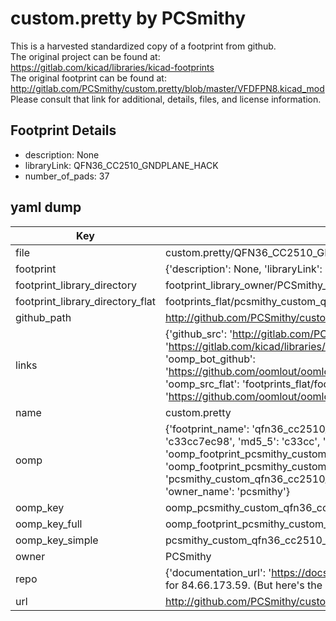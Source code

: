 # custom.pretty by PCSmithy  
This is a harvested standardized copy of a footprint from github.  
The original project can be found at:  
https://gitlab.com/kicad/libraries/kicad-footprints  
The original footprint can be found at:
http://gitlab.com/PCSmithy/custom.pretty/blob/master/VFDFPN8.kicad_mod
Please consult that link for additional, details, files, and license information.  
## Footprint Details
* description: None  
* libraryLink: QFN36_CC2510_GNDPLANE_HACK  
* number_of_pads: 37  
## yaml dump  
| Key | Value |  
| --- | --- |  
| file | custom.pretty/QFN36_CC2510_GNDPLANE_HACK.kicad_mod |  
| footprint | {'description': None, 'libraryLink': 'QFN36_CC2510_GNDPLANE_HACK', 'number_of_pads': 37} |  
| footprint_library_directory | footprint_library_owner/PCSmithy_custom.pretty |  
| footprint_library_directory_flat | footprints_flat/pcsmithy_custom_qfn36_cc2510_gndplane_hack/working |  
| github_path | http://github.com/PCSmithy/custom.pretty/blob/master/QFN36_CC2510_GNDPLANE_HACK.kicad_mod |  
| links | {'github_src': 'http://gitlab.com/PCSmithy/custom.pretty/blob/master/VFDFPN8.kicad_mod', 'github_src_repo': 'https://gitlab.com/kicad/libraries/kicad-footprints', 'oomp_bot': 'footprints/pcsmithy_custom_qfn36_cc2510_gndplane_hack/working', 'oomp_bot_github': 'https://github.com/oomlout/oomlout_oomp_footprint_bot/tree/main/footprints/pcsmithy_custom_qfn36_cc2510_gndplane_hack/working', 'oomp_src_flat': 'footprints_flat/footprints_flat/pcsmithy_custom_qfn36_cc2510_gndplane_hack/working', 'oomp_src_flat_github': 'https://github.com/oomlout/oomlout_oomp_footprint_src/tree/main/footprints_flat/pcsmithy_custom_qfn36_cc2510_gndplane_hack/working'} |  
| name | custom.pretty |  
| oomp | {'footprint_name': 'qfn36_cc2510_gndplane_hack', 'library_name': 'custom', 'md5': 'c33cc7ec98dd0747e3d5bf891c64e2a1', 'md5_10': 'c33cc7ec98', 'md5_5': 'c33cc', 'md5_6': 'c33cc7', 'oomp_key': 'oomp_pcsmithy_custom_qfn36_cc2510_gndplane_hack', 'oomp_key_extra': 'oomp_footprint_pcsmithy_custom_qfn36_cc2510_gndplane_hack', 'oomp_key_full': 'oomp_footprint_pcsmithy_custom_qfn36_cc2510_gndplane_hack_c33cc7', 'oomp_key_simple': 'pcsmithy_custom_qfn36_cc2510_gndplane_hack', 'original_filename': 'custom.pretty/QFN36_CC2510_GNDPLANE_HACK.kicad_mod', 'owner_name': 'pcsmithy'} |  
| oomp_key | oomp_pcsmithy_custom_qfn36_cc2510_gndplane_hack |  
| oomp_key_full | oomp_footprint_pcsmithy_custom_qfn36_cc2510_gndplane_hack |  
| oomp_key_simple | pcsmithy_custom_qfn36_cc2510_gndplane_hack |  
| owner | PCSmithy |  
| repo | {'documentation_url': 'https://docs.github.com/rest/overview/resources-in-the-rest-api#rate-limiting', 'message': "API rate limit exceeded for 84.66.173.59. (But here's the good news: Authenticated requests get a higher rate limit. Check out the documentation for more details.)"} |  
| url | http://github.com/PCSmithy/custom.pretty |  

